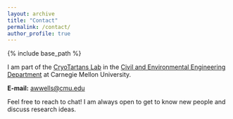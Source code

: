 ```yaml
---
layout: archive
title: "Contact"
permalink: /contact/
author_profile: true
---
```


{% include base_path %}

I am part of the [CryoTartans Lab](https://www.cmu.edu/cee/cryotartans/index.html) in the [Civil and Environmental Engineering Department](https://cee.engineering.cmu.edu/) at Carnegie Mellon University.

**E-mail:** [awwells@cmu.edu](mailto:awwells@cmu.edu)

Feel free to reach to chat! I am always open to get to know new people and discuss research ideas.
